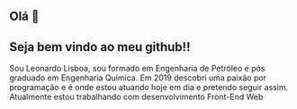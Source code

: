 ## Olá 👋

## Seja bem vindo ao meu github!! 

Sou Leonardo Lisboa, sou formado em Engenharia de Petróleo e pós graduado em Engenharia Química. Em 2019 descobri uma paixão por programação e é onde estou atuando hoje em dia e pretendo seguir assim. Atualmente estou trabalhando com desenvolvimento Front-End Web

<!---
LeonardoAraujoLisboa/LeonardoAraujoLisboa is a ✨ special ✨ repository because its `README.md` (this file) appears on your GitHub profile.
You can click the Preview link to take a look at your changes.
--->
